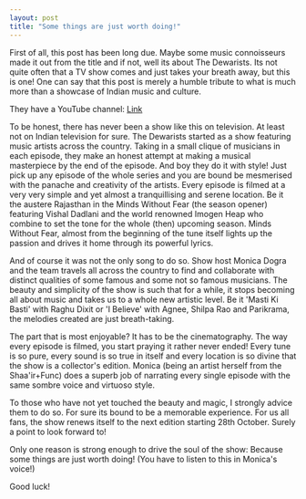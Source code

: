 ```yaml
---
layout: post
title: "Some things are just worth doing!"
---
```


First of all, this post has been long due. Maybe some music connoisseurs made it out from the title and if not, well its about The Dewarists. Its not quite often that a TV show comes and just takes your breath away, but this is one! One can say that this post is merely a humble tribute to what is much more than a showcase of Indian music and culture. 

They have a YouTube channel: [Link](http://www.youtube.com/user/DewarsIndia)

To be honest, there has never been a show like this on television. At least not on Indian television for sure. The Dewarists started as a show featuring music artists across the country. Taking in a small clique of musicians in each episode, they make an honest attempt at making a musical masterpiece by the end of the episode. And boy they do it with style! Just pick up any episode of the whole series and you are bound be mesmerised with the panache and creativity of the artists. Every episode is filmed at a very very simple and yet almost a tranquillising and serene location. Be it the austere Rajasthan in the Minds Without Fear (the season opener) featuring Vishal Dadlani and the world renowned Imogen Heap who combine to set the tone for the whole (then) upcoming season. Minds Without Fear, almost from the beginning of the tune itself lights up the passion and drives it home through its powerful lyrics.

And of course it was not the only song to do so. Show host Monica Dogra and the team travels all across the country to find and collaborate with distinct qualities of some famous and some not so famous musicians. The beauty and simplicity of the show is such that for a while, it stops becoming all about music and takes us to a whole new artistic level. Be it 'Masti Ki Basti' with Raghu Dixit or 'I Believe' with Agnee, Shilpa Rao and Parikrama, the melodies created are just breath-taking. 

The part that is most enjoyable? It has to be the cinematography. The way every episode is filmed, you start praying it rather never ended! Every tune is so pure, every sound is so true in itself and every location is so divine that the show is a collector's edition. Monica (being an artist herself from the Shaa'ir+Func) does a superb job of narrating every single episode with the same sombre voice and virtuoso style. 

To those who have not yet touched the beauty and magic, I strongly advice them to do so. For sure its bound to be a memorable experience. For us all fans, the show renews itself to the next edition starting 28th October. Surely a point to look forward to! 

Only one reason is strong enough to drive the soul of the show: Because some things are just worth doing! (You have to listen to this in Monica's voice!)

Good luck!